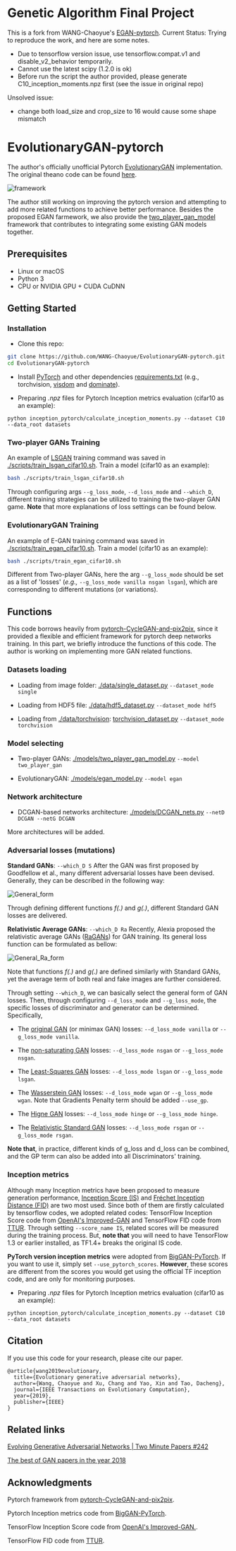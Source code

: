 # Genetic Algorithm Final Project
This is a fork from WANG-Chaoyue's [EGAN-pytorch](https://github.com/WANG-Chaoyue/EvolutionaryGAN).
Current Status: Trying to reproduce the work, and here are some notes.
- Due to tensorflow version issue, use tensorflow.compat.v1 and disable_v2_behavior temporarily.
- Cannot use the latest scipy (1.2.0 is ok)
- Before run the script the author provided, please generate C10_inception_moments.npz first (see the issue in original repo)

Unsolved issue:
- change both load_size and crop_size to 16 would cause some shape mismatch

# EvolutionaryGAN-pytorch
The author's officially unofficial Pytorch [EvolutionaryGAN](https://arxiv.org/abs/1803.00657) implementation. The original theano code can be found [here](https://github.com/WANG-Chaoyue/EvolutionaryGAN).

![framework](imgs/EGAN_framework.jpg?raw=true "framework")

The author still working on improving the pytorch version and attempting to add more related functions to achieve better performance. Besides the proposed EGAN farmework, we also provide the [two_player_gan_model](https://github.com/WANG-Chaoyue/EvolutionaryGAN-pytorch/blob/master/models/two_player_gan_model.py) framework that contributes to integrating some existing GAN models together.

## Prerequisites

- Linux or macOS
- Python 3
- CPU or NVIDIA GPU + CUDA CuDNN

## Getting Started
### Installation

- Clone this repo:
```bash
git clone https://github.com/WANG-Chaoyue/EvolutionaryGAN-pytorch.git
cd EvolutionaryGAN-pytorch
```

- Install [PyTorch](https://pytorch.org/get-started/locally/) and other dependencies [requirements.txt](https://github.com/WANG-Chaoyue/EvolutionaryGAN-pytorch/blob/master/requirements.txt) (e.g., torchvision, [visdom](https://github.com/facebookresearch/visdom) and [dominate](https://github.com/Knio/dominate)).

- Preparing *.npz* files for Pytorch Inception metrics evaluation (cifar10 as an example):
```
python inception_pytorch/calculate_inception_moments.py --dataset C10 --data_root datasets
```

### Two-player GANs Training

An example of [LSGAN](https://arxiv.org/abs/1611.04076) training command was saved in [./scripts/train_lsgan_cifar10.sh](). Train a model (cifar10 as an example): 
```bash
bash ./scripts/train_lsgan_cifar10.sh
```
Through configuring args `--g_loss_mode`, `--d_loss_mode` and `--which_D`, different training strategies can be utilized to training the two-player GAN game. **Note** that more explanations of loss settings can be found below. 

### EvolutionaryGAN Training

An example of E-GAN training command was saved in [./scripts/train_egan_cifar10.sh](). Train a model (cifar10 as an example):
```bash
bash ./scripts/train_egan_cifar10.sh
```
Different from Two-player GANs, here the arg `--g_loss_mode` should be set as a list of 'losses' (*e.g.,* `--g_loss_mode vanilla nsgan lsgan`), which are corresponding to different mutations (or variations). 


## Functions

This code borrows heavily from [pytorch-CycleGAN-and-pix2pix](https://github.com/junyanz/pytorch-CycleGAN-and-pix2pix), since it provided a flexible and efficient framework for pytorch deep networks training. In this part, we briefly introduce the functions of this code. The author is working on implementing more GAN related functions. 

### Datasets loading

- Loading from image folder: [./data/single_dataset.py](https://github.com/WANG-Chaoyue/EvolutionaryGAN-pytorch/blob/master/data/single_dataset.py) `--dataset_mode single`

- Loading from HDF5 file: [./data/hdf5_dataset.py](https://github.com/WANG-Chaoyue/EvolutionaryGAN-pytorch/blob/master/data/hdf5_dataset.py) `--dataset_mode hdf5`

- Loading from [./data/torchvision](https://pytorch.org/docs/stable/torchvision/index.html): [torchvision_dataset.py](https://github.com/WANG-Chaoyue/EvolutionaryGAN-pytorch/blob/master/data/torchvision_dataset.py) `--dataset_mode torchvision` 

### Model selecting

- Two-player GANs: [./models/two_player_gan_model.py](https://github.com/WANG-Chaoyue/EvolutionaryGAN-pytorch/blob/master/models/two_player_gan_model.py) `--model two_player_gan`

- EvolutionaryGAN: [./models/egan_model.py](https://github.com/WANG-Chaoyue/EvolutionaryGAN-pytorch/blob/master/models/egan_model.py) `--model egan`

### Network architecture

- DCGAN-based networks architecture: [./models/DCGAN_nets.py](https://github.com/WANG-Chaoyue/EvolutionaryGAN-pytorch/blob/master/models/DCGAN_nets.py) `--netD DCGAN --netG DCGAN`

More architectures will be added.

### Adversarial losses (mutations)

**Standard GANs**: `--which_D S`
After the GAN was first proposed by Goodfellow et al., many different adversarial losses have been devised. Generally, they can be described in the following way:

![General_form](imgs/General_form.gif?raw=true "General_form")

Through defining different functions *f(.)* and *g(.)*, different Standard GAN losses are delivered. 

**Relativistic Average GANs**: `--which_D Ra`
Recently, Alexia proposed the relativistic average GANs ([RaGANs](https://arxiv.org/pdf/1807.00734.pdf)) for GAN training. Its general loss function can be formulated as bellow:

![General_Ra_form](imgs/General_Ra_form.gif?raw=true "General_form")

Note that functions *f(.)* and *g(.)* are defined similarly with Standard GANs, yet the average term of both real and fake images are further considered. 

Through setting `--which_D`, we can basically select the general form of GAN losses. Then, through configuring `--d_loss_mode` and `--g_loss_mode`, the specific losses of discriminator and generator can be determined. Specifically, 

- The [original GAN](https://arxiv.org/abs/1406.2661) (or minimax GAN) losses: `--d_loss_mode vanilla` or `--g_loss_mode vanilla`.

- The [non-saturating GAN](https://arxiv.org/abs/1406.2661) losses: `--d_loss_mode nsgan` or `--g_loss_mode nsgan`.

- The [Least-Squares GAN](https://arxiv.org/abs/1611.04076) losses: `--d_loss_mode lsgan` or `--g_loss_mode lsgan`.

- The [Wasserstein GAN](https://arxiv.org/abs/1704.00028) losses: `--d_loss_mode wgan` or `--g_loss_mode wgan`. Note that Gradients Penalty term should be added `--use_gp`.

- The [Higne GAN](https://arxiv.org/abs/1802.05957) losses: `--d_loss_mode hinge` or `--g_loss_mode hinge`.

- The [Relativistic Standard GAN](https://arxiv.org/abs/1807.00734) losses: `--d_loss_mode rsgan` or `--g_loss_mode rsgan`.

**Note that**, in practice, different kinds of g_loss and d_loss can be combined, and the GP term can also be added into all Discriminators' training.

### Inception metrics

Although many Inception metrics have been proposed to measure generation performance, [Inception Score (IS)](https://arxiv.org/abs/1511.06434) and [Fréchet Inception Distance (FID)](https://github.com/bioinf-jku/TTUR) are two most used. Since both of them are firstly calculated by tensorflow codes, we adopted related codes: TensorFlow Inception Score code from [OpenAI's Improved-GAN](https://github.com/openai/improved-gan) and TensorFlow FID code from [TTUR](https://github.com/bioinf-jku/TTUR). Through setting `--score_name IS`, related scores will be measured during the training process. But, **note that** you will need to have TensorFlow 1.3 or earlier installed, as TF1.4+ breaks the original IS code.

**PyTorch version inception metrics** were adopted from [BigGAN-PyTorch](https://github.com/ajbrock/BigGAN-PyTorch). If you want to use it, simply set `--use_pytorch_scores`. **However**, these scores are different from the scores you would get using the official TF inception code, and are only for monitoring purposes.

- Preparing *.npz* files for Pytorch Inception metrics evaluation (cifar10 as an example):
```
python inception_pytorch/calculate_inception_moments.py --dataset C10 --data_root datasets
```

## Citation
If you use this code for your research, please cite our paper.
```
@article{wang2019evolutionary,
  title={Evolutionary generative adversarial networks},
  author={Wang, Chaoyue and Xu, Chang and Yao, Xin and Tao, Dacheng},
  journal={IEEE Transactions on Evolutionary Computation},
  year={2019},
  publisher={IEEE}
}
```

## Related links
[Evolving Generative Adversarial Networks | Two Minute Papers #242](https://www.youtube.com/watch?v=ni6P5KU3SDU&vl=en)

[The best of GAN papers in the year 2018](https://dtransposed.github.io/blog/Best-of-GANs-2018-(Part-1-out-of-2).html)

## Acknowledgments
Pytorch framework from [pytorch-CycleGAN-and-pix2pix](https://github.com/junyanz/pytorch-CycleGAN-and-pix2pix).

Pytorch Inception metrics code from [BigGAN-PyTorch](https://github.com/ajbrock/BigGAN-PyTorch).

TensorFlow Inception Score code from [OpenAI's Improved-GAN.](https://github.com/openai/improved-gan).

TensorFlow FID code from [TTUR](https://github.com/bioinf-jku/TTUR).

